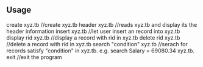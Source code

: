 ## Usage
create xyz.tb //create xyz.tb
header xyz.tb //reads xyz.tb and display its the header information
insert xyz.tb //let user insert an record into xyz.tb
display rid xyz.tb //display a record with rid in xyz.tb
delete rid xyz.tb //delete a record with rid in xyz.tb
search "condition" xyz.tb //serach for records satisfy "condition" in xyz.tb. e.g. search Salary = 69080.34 xyz.tb.
exit //exit the program

